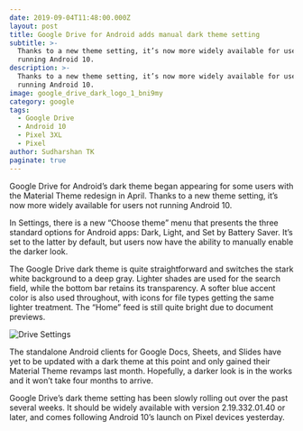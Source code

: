 ```yaml
---
date: 2019-09-04T11:48:00.000Z
layout: post
title: Google Drive for Android adds manual dark theme setting
subtitle: >-
  Thanks to a new theme setting, it’s now more widely available for users not
  running Android 10.
description: >-
  Thanks to a new theme setting, it’s now more widely available for users not
  running Android 10.
image: google_drive_dark_logo_1_bni9my
category: google
tags:
  - Google Drive
  - Android 10
  - Pixel 3XL
  - Pixel
author: Sudharshan TK
paginate: true
---
```


Google Drive for Android’s dark theme began appearing for some users with the Material Theme redesign in April. Thanks to a new theme setting, it’s now more widely available for users not running Android 10.

In Settings, there is a new “Choose theme” menu that presents the three standard options for Android apps: Dark, Light, and Set by Battery Saver. It’s set to the latter by default, but users now have the ability to manually enable the darker look.

The Google Drive dark theme is quite straightforward and switches the stark white background to a deep gray. Lighter shades are used for the search field, while the bottom bar retains its transparency. A softer blue accent color is also used throughout, with icons for file types getting the same lighter treatment. The “Home” feed is still quite bright due to document previews.

![Drive Settings](https://res.cloudinary.com/read-write-tech/image/upload/v1567607486/google-drive-dark-theme-setting-3_a1kjao.png "Google Drive Android")

The standalone Android clients for Google Docs, Sheets, and Slides have yet to be updated with a dark theme at this point and only gained their Material Theme revamps last month. Hopefully, a darker look is in the works and it won’t take four months to arrive.

Google Drive’s dark theme setting has been slowly rolling out over the past several weeks. It should be widely available with version 2.19.332.01.40 or later, and comes following Android 10’s launch on Pixel devices yesterday.
